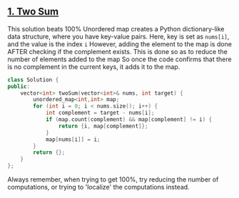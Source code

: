 ## [1. Two Sum](https://leetcode.com/problems/two-sum/)

This solution beats 100%
Unordered map creates a Python dictionary-like data structure, where you have key-value pairs.
Here, key is set as `nums[i]`, and the value is the index `i`
However, adding the element to the map is done AFTER checking if the complement exists. This is done so as to reduce the number of elements added to the map
So once the code confirms that there is no complement in the current keys, it adds it to the map.
```cpp
class Solution {
public:
    vector<int> twoSum(vector<int>& nums, int target) {
        unordered_map<int,int> map;
        for (int i = 0; i < nums.size(); i++) {
            int complement = target - nums[i];
            if (map.count(complement) && map[complement] != i) {
                return {i, map[complement]};
            }
            map[nums[i]] = i;
        }
        return {};
    }
};


```
Always remember, when trying to get 100%, try reducing the number of computations, or trying to 'localize' the computations instead. 
